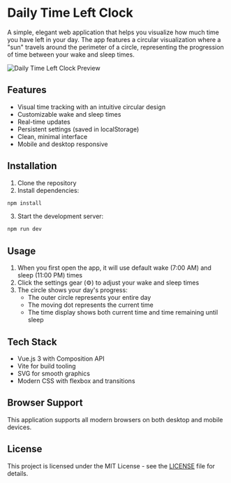 # Daily Time Left Clock

A simple, elegant web application that helps you visualize how much time you have left in your day. The app features a circular visualization where a "sun" travels around the perimeter of a circle, representing the progression of time between your wake and sleep times.

![Daily Time Left Clock Preview](docs/screenshots/Screenshot%202025-02-06%20at%2011.17.50%20PM.png)

## Features

- Visual time tracking with an intuitive circular design
- Customizable wake and sleep times
- Real-time updates
- Persistent settings (saved in localStorage)
- Clean, minimal interface
- Mobile and desktop responsive

## Installation

1. Clone the repository
2. Install dependencies:
```bash
npm install
```
3. Start the development server:
```bash
npm run dev
```

## Usage

1. When you first open the app, it will use default wake (7:00 AM) and sleep (11:00 PM) times
2. Click the settings gear (⚙️) to adjust your wake and sleep times
3. The circle shows your day's progress:
   - The outer circle represents your entire day
   - The moving dot represents the current time
   - The time display shows both current time and time remaining until sleep

## Tech Stack

- Vue.js 3 with Composition API
- Vite for build tooling
- SVG for smooth graphics
- Modern CSS with flexbox and transitions

## Browser Support

This application supports all modern browsers on both desktop and mobile devices.

## License

This project is licensed under the MIT License - see the [LICENSE](LICENSE) file for details.
